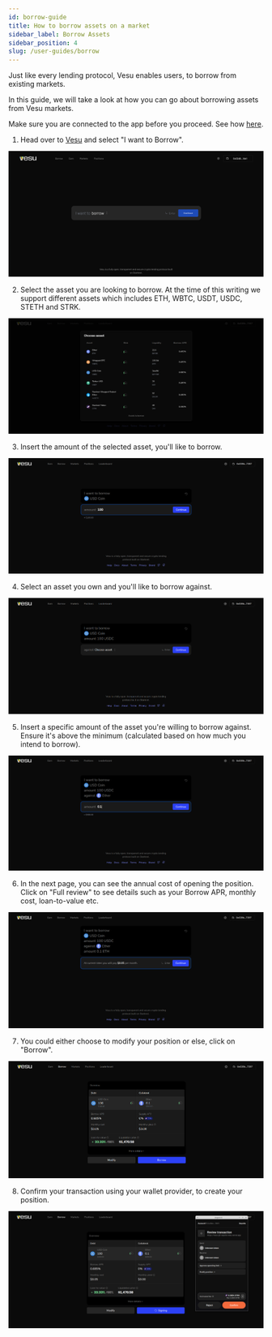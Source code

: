 ```yaml
---
id: borrow-guide
title: How to borrow assets on a market
sidebar_label: Borrow Assets
sidebar_position: 4
slug: /user-guides/borrow
---
```


Just like every lending protocol, Vesu enables users, to borrow from existing markets.

In this guide, we will take a look at how you can go about borrowing assets from Vesu markets.

Make sure you are connected to the app before you proceed. See how [here](./connect-guide.md).

1. Head over to [Vesu](https://vesu.com) and select "I want to Borrow".

![Vesu](images/borrow_1.png)

2. Select the asset you are looking to borrow. At the time of this writing we support different assets which includes ETH, WBTC, USDT, USDC, STETH and STRK.

![Select asset](images/borrow_2.png)

3. Insert the amount of the selected asset, you'll like to borrow.

![Insert amount](images/borrow_3.png)

4. Select an asset you own and you'll like to borrow against.

![Select asset](images/borrow_4.png)

5. Insert a specific amount of the asset you're willing to borrow against. Ensure it's above the minimum (calculated based on how much you intend to borrow).

![Insert amount](images/borrow_5.png)

6. In the next page, you can see the annual cost of opening the position. Click on "Full review" to see details such as your Borrow APR, monthly cost, loan-to-value etc.

![Insert amount](images/borrow_6.png)

7. You could either choose to modify your position or else, click on "Borrow".

![Review](images/borrow_7.png)

8. Confirm your transaction using your wallet provider, to create your position.

![Borrow](images/borrow_8.png)
